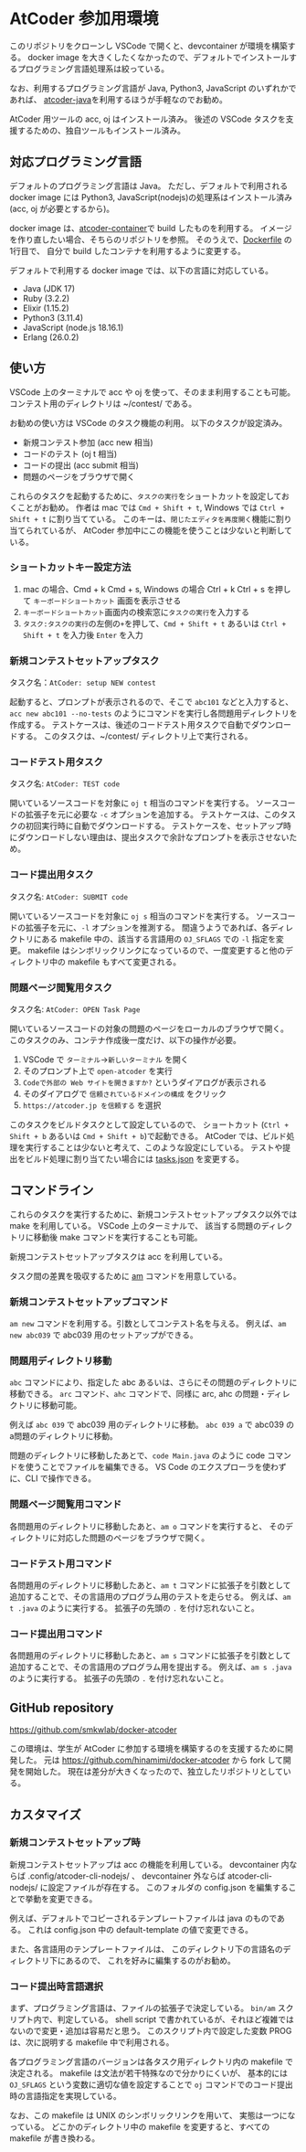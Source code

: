 # AtCoder 参加用環境

このリポジトリをクローンし VSCode で開くと、devcontainer が環境を構築する。
docker image を大きくしたくなかったので、デフォルトでインストールするプログラミング言語処理系は絞っている。

なお、利用するプログラミング言語が Java, Python3, JavaScript のいずれかであれば、
[atcoder-java](https://github.com/smkwlab/atcoder-java)を利用するほうが手軽なのでお勧め。

AtCoder 用ツールの acc, oj はインストール済み。
後述の VSCode タスクを支援するための、独自ツールもインストール済み。

## 対応プログラミング言語

デフォルトのプログラミング言語は Java。
ただし、デフォルトで利用される docker image には Python3, JavaScript(nodejs)の処理系はインストール済み(acc, oj が必要とするから)。

docker image は、[atcoder-container](https://github.com/smkwlab/atcoder-container)で build したものを利用する。
イメージを作り直したい場合、そちらのリポジトリを参照。
そのうえで、[Dockerfile](.devcontainer/Dockerfile) の 1行目で、
自分で build したコンテナを利用するように変更する。

デフォルトで利用する docker image では、以下の言語に対応している。

- Java (JDK 17)
- Ruby (3.2.2)
- Elixir (1.15.2)
- Python3 (3.11.4)
- JavaScript (node.js 18.16.1)
- Erlang (26.0.2)

## 使い方

VSCode 上のターミナルで acc や oj を使って、そのまま利用することも可能。コンテスト用のディレクトリは ~/contest/ である。

お勧めの使い方は VSCode のタスク機能の利用。
以下のタスクが設定済み。

- 新規コンテスト参加 (acc new 相当)
- コードのテスト (oj t 相当)
- コードの提出 (acc submit 相当)
- 問題のページをブラウザで開く

これらのタスクを起動するために、`タスクの実行`をショートカットを設定しておくことがお勧め。
作者は mac では `Cmd + Shift + t`, Windows では `Ctrl + Shift + t` に割り当てている。
このキーは、`閉じたエディタを再度開く`機能に割り当てられているが、
AtCoder 参加中にこの機能を使うことは少ないと判断している。

### ショートカットキー設定方法

1. mac の場合、Cmd + k Cmd + s, Windows の場合 Ctrl + k Ctrl + s を押して `キーボードショートカット` 画面を表示させる
2. `キーボードショートカット`画面内の検索窓に`タスクの実行`を入力する
3. `タスク:タスクの実行`の左側の`+`を押して、`Cmd + Shift + t` あるいは `Ctrl + Shift + t` を入力後 `Enter` を入力

### 新規コンテストセットアップタスク

タスク名：`AtCoder: setup NEW contest` 

起動すると、プロンプトが表示されるので、そこで `abc101` などと入力すると、`acc new abc101 --no-tests` のようにコマンドを実行し各問題用ディレクトリを作成する。
テストケースは、後述のコードテスト用タスクで自動でダウンロードする。
このタスクは、~/contest/ ディレクトリ上で実行される。

### コードテスト用タスク

タスク名: `AtCoder: TEST code`

開いているソースコードを対象に `oj t` 相当のコマンドを実行する。
ソースコードの拡張子を元に必要な `-c` オプションを追加する。
テストケースは、このタスクの初回実行時に自動でダウンロードする。
テストケースを、セットアップ時にダウンロードしない理由は、提出タスクで余計なプロンプトを表示させないため。

### コード提出用タスク

タスク名: `AtCoder: SUBMIT code`

開いているソースコードを対象に `oj s` 相当のコマンドを実行する。
ソースコードの拡張子を元に、`-l` オプションを推測する。
間違うようであれば、各ディレクトリにある makefile 中の、該当する言語用の `OJ_SFLAGS` での `-l` 指定を変更。
makefile はシンボリックリンクになっているので、一度変更すると他のディレクトリ中の makefile もすべて変更される。


### 問題ページ閲覧用タスク

タスク名: `AtCoder: OPEN Task Page`

開いているソースコードの対象の問題のページをローカルのブラウザで開く。
このタスクのみ、コンテナ作成後一度だけ、以下の操作が必要。

1. VSCode で `ターミナル`→`新しいターミナル` を開く
2. そのプロンプト上で `open-atcoder` を実行
3. `Codeで外部の Web サイトを開きますか?` というダイアログが表示される
4. そのダイアログで `信頼されているドメインの構成` をクリック
5. `https://atcoder.jp を信頼する` を選択

このタスクをビルドタスクとして設定しているので、
ショートカット (`Ctrl + Shift + b` あるいは `Cmd + Shift + b`)で起動できる。
AtCoder では、ビルド処理を実行することは少ないと考えて、このような設定にしている。
テストや提出をビルド処理に割り当てたい場合には [tasks.json](.vscode/tasks.json) を変更する。

## コマンドライン

これらのタスクを実行するために、新規コンテストセットアップタスク以外では make を利用している。
VSCode 上のターミナルで、
該当する問題のディレクトリに移動後 make コマンドを実行することも可能。

新規コンテストセットアップタスクは acc を利用している。

タスク間の差異を吸収するために [am](bin/am) コマンドを用意している。

### 新規コンテストセットアップコマンド

`am new` コマンドを利用する。引数としてコンテスト名を与える。
例えば、`am new abc039` で abc039 用のセットアップができる。

### 問題用ディレクトリ移動

`abc` コマンドにより、指定した abc あるいは、さらにその問題のディレクトリに移動できる。
`arc` コマンド、`ahc` コマンドで、同様に arc, ahc の問題・ディレクトリに移動可能。

例えば `abc 039` で abc039 用のディレクトリに移動。
`abc 039 a` で abc039 の a問題のディレクトリに移動。

問題のディレクトリに移動したあとで、`code Main.java` のように 
code コマンドを使うことでファイルを編集できる。
VS Code のエクスプローラを使わずに、CLI で操作できる。

### 問題ページ閲覧用コマンド

各問題用のディレクトリに移動したあと、`am o` コマンドを実行すると、
そのディレクトリに対応した問題のページをブラウザで開く。

### コードテスト用コマンド

各問題用のディレクトリに移動したあと、`am t` コマンドに拡張子を引数として追加することで、その言語用のプログラム用のテストを走らせる。
例えば、`am t .java` のように実行する。
拡張子の先頭の `.` を付け忘れないこと。

### コード提出用コマンド

各問題用のディレクトリに移動したあと、`am s` コマンドに拡張子を引数として追加することで、その言語用のプログラム用を提出する。
例えば、`am s .java` のように実行する。
拡張子の先頭の `.` を付け忘れないこと。



## GitHub repository
https://github.com/smkwlab/docker-atcoder

この環境は、学生が AtCoder に参加する環境を構築するのを支援するために開発した。
元は https://github.com/hinamimi/docker-atcoder から fork して開発を開始した。
現在は差分が大きくなったので、独立したリポジトリとしている。

## カスタマイズ

### 新規コンテストセットアップ時

新規コンテストセットアップは acc の機能を利用している。
devcontainer 内ならば .config/atcoder-cli-nodejs/ 、
devcontainer 外ならば atcoder-cli-nodejs/
に設定ファイルが存在する。
このフォルダの config.json を編集することで挙動を変更できる。

例えば、デフォルトでコピーされるテンプレートファイルは java のものである。
これは config.json 中の default-template の値で変更できる。

また、各言語用のテンプレートファイルは、
このディレクトリ下の言語名のディレクトリ下にあるので、
これを好みに編集するのがお勧め。

### コード提出時言語選択

まず、プログラミング言語は、ファイルの拡張子で決定している。
`bin/am` スクリプト内で、判定している。
shell script で書かれているが、それほど複雑ではないので変更・追加は容易だと思う。
このスクリプト内で設定した変数 PROG は、次に説明する makefile 中で利用される。

各プログラミング言語のバージョンは各タスク用ディレクトリ内の makefile で決定される。
makefile は文法が若干特殊なので分かりにくいが、
基本的には `OJ_SFLAGS` という変数に適切な値を設定することで
`oj` コマンドでのコード提出時の言語指定を実現している。

なお、この makefile は UNIX のシンボリックリンクを用いて、
実態は一つになっている。
どこかのディレクトリ中の makefile を変更すると、すべての makefile が書き換わる。
